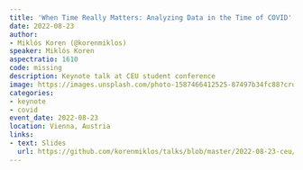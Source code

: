 ```yaml
---
title: 'When Time Really Matters: Analyzing Data in the Time of COVID'
date: 2022-08-23
author:
- Miklós Koren (@korenmiklos)
speaker: Miklós Koren
aspectratio: 1610
code: missing
description: Keynote talk at CEU student conference
image: https://images.unsplash.com/photo-1587466412525-87497b34fc88?crop=entropy&cs=tinysrgb&fit=max&fm=jpg&ixid=M3w2ODAxOTV8MHwxfHJhbmRvbXx8fHx8fHx8fDE3MzI2NDM2MTV8&ixlib=rb-4.0.3&q=80&w=1080
categories:
- keynote
- covid
event_date: 2022-08-23
location: Vienna, Austria
links:
- text: Slides
  url: https://github.com/korenmiklos/talks/blob/master/2022-08-23-ceu/README.pdf
---
```

